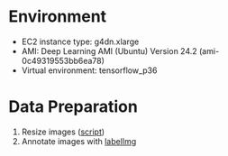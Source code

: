 # Environment
- EC2 instance type: g4dn.xlarge
- AMI: Deep Learning AMI (Ubuntu) Version 24.2 (ami-0c49319553bb6ea78)
- Virtual environment: tensorflow_p36

# Data Preparation
1. Resize images ([script](scripts/gen_thumbnail.py))
2. Annotate images with [labelImg](https://github.com/tzutalin/labelImg)
